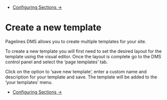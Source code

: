 <div class="row-fluid">
	<div class="span12">
		<ul class="pager">
  			<li class="pull-right"><a href="http://docs.pagelines.com/configure/configuring-sections">Configuring Sections &rarr;</a></li>
		</ul>
	</div>
</div>

# Create a new template 

Pagelines DMS allows you to create multiple templates for your site. 

To create a new template you will first need to set the desired layout for the template using the visual editor. Once the layout is complete go to the DMS control panel and select the ‘page templates’ tab. 

Click on the option to ‘save new template’, enter a custom name and description for your template and save. The template will be added to the ‘your templates’ menu. 


<div class="row-fluid">
	<div class="span12">
		<ul class="pager">
  			<li class="pull-right"><a href="http://docs.pagelines.com/configure/configuring-sections">Configuring Sections &rarr;</a></li>
		</ul>
	</div>
</div>
